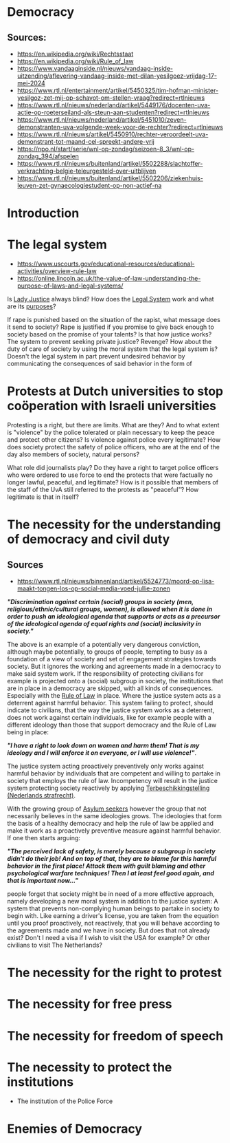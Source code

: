 # Democracy

## Sources:

* https://en.wikipedia.org/wiki/Rechtsstaat
* https://en.wikipedia.org/wiki/Rule_of_law
* https://www.vandaaginside.nl/nieuws/vandaag-inside-uitzending/aflevering-vandaag-inside-met-dilan-yesilgoez-vrijdag-17-mei-2024
* https://www.rtl.nl/entertainment/artikel/5450325/tim-hofman-minister-yesilgoz-zet-mij-op-schavot-om-stellen-vraag?redirect=rtlnieuws
* https://www.rtl.nl/nieuws/nederland/artikel/5449176/docenten-uva-actie-op-roeterseiland-als-steun-aan-studenten?redirect=rtlnieuws
* https://www.rtl.nl/nieuws/nederland/artikel/5451010/zeven-demonstranten-uva-volgende-week-voor-de-rechter?redirect=rtlnieuws
* https://www.rtl.nl/nieuws/artikel/5450910/rechter-veroordeelt-uva-demonstrant-tot-maand-cel-spreekt-andere-vrij
* https://npo.nl/start/serie/wnl-op-zondag/seizoen-8_3/wnl-op-zondag_394/afspelen
* https://www.rtl.nl/nieuws/buitenland/artikel/5502288/slachtoffer-verkrachting-belgie-teleurgesteld-over-uitblijven
* https://www.rtl.nl/nieuws/buitenland/artikel/5502206/ziekenhuis-leuven-zet-gynaecologiestudent-op-non-actief-na

# Introduction

# The legal system

* https://www.uscourts.gov/educational-resources/educational-activities/overview-rule-law
* https://online.lincoln.ac.uk/the-value-of-law-understanding-the-purpose-of-laws-and-legal-systems/

Is [Lady Justice](https://en.wikipedia.org/wiki/Lady_Justice) always blind? How
does the [Legal System](https://en.wikipedia.org/wiki/Legal_system) work and
what are its [purposes](https://www.youtube.com/watch?v=Zt4d0ZHcMws)?

If rape is punished based on the situation of the rapist, what message does it
send to society? Rape is justified if you promise to give back enough to society
based on the promise of your talents? Is that how justice works? The system to
prevent seeking private justice? Revenge? How about the duty of care of society
by using the moral system that the legal system is? Doesn't the legal system
in part prevent undesired behavior by communicating the consequences of said
behavior in the form of

# Protests at Dutch universities to stop coöperation with Israeli universities

Protesting is a right, but there are limits. What are they? And to what extent
is "violence" by the police tolerated or plain necessary to keep the peace and
protect other citizens? Is violence against police every legitimate? How does
society protect the safety of police officers, who are at the end of the day
also members of society, natural persons?

What role did journalists play? Do they have a right to target police officers
who were ordered to use force to end the protects that were factually no longer
lawful, peaceful, and legitimate? How is it possible that members of the staff
of the UvA still referred to the protests as "peaceful"? How legitimate is that
in itself?

# The necessity for the understanding of democracy and civil duty

## Sources

* https://www.rtl.nl/nieuws/binnenland/artikel/5524773/moord-op-lisa-maakt-tongen-los-op-social-media-voed-jullie-zonen

__*"Discrimination against certain (social) groups in society (men,
religious/ethnic/cultural groups, women), is allowed when it is done in order to
push an ideological agenda that supports or acts as a precursor of the
ideological agenda of equal rights and (social) inclusivity in society."*__

The above is an example of a potentially very dangerous conviction, although
maybe potentially, to groups of people, tempting to busy as a foundation of a
view of society and set of engagement strategies towards society. But it ignores
the working and agreements made in a democracy to make said system work. If the
responsibility of protecting civilians for example is projected onto a (social)
subgroup in society, the institutions that are in place in a democracy are
skipped, with all kinds of consequences. Especially with the
[Rule of Law](https://en.wikipedia.org/wiki/Rule_of_law)
in
place. Where the justice system acts as a deterrent against harmful behavior.
This system failing to protect, should indicate to civilians, that the way the
justice system works as a deterrent, does not work against certain individuals,
like for example people with a different ideology than those that support
democracy and the Rule of Law being in place:

__*"I have a right to look down on
women and harm them! That is my ideology and I will enforce it on everyone, or I
will use violence!"*__.

The justice system acting proactively preventively only works against harmful
behavior by individuals that are competent and willing to partake in society
that employs the rule of law. Incompetency will result in the justice system
protecting society reactively by applying
[Terbeschikkingstelling (Nederlands strafrecht)](https://nl.wikipedia.org/wiki/Terbeschikkingstelling_(Nederlands_strafrecht)).

With the growing group of
[Asylum seekers](https://en.wikipedia.org/wiki/Asylum_seeker) however
the group that not necessarily believes in the same ideologies grows. The
ideologies that form the basis of a healthy democracy and help the rule of law
be applied and make it work as a proactively preventive measure against harmful
behavior. If one then starts arguing:

__*"The perceived lack of safety, is merely
because a subgroup in society didn't do their job! And on top of that, they are
to blame for this harmful behavior in the first place! Attack them with guilt
blaming and other psychological warfare techniques! Then I at least feel good
again, and that is important now..."*__

people forget that society might be in need of a more effective approach, namely
developing a new moral system in addition to the justice system: A system that
prevents non-complying human beings to partake in society to begin with. Like
earning a driver's license, you are taken from the equation until you proof
proactively, not reactively, that you will behave according to the agreements
made and we have in society. But does that not already exist? Don't I need a
visa if I wish to visit the USA for example? Or other civilians to visit The
Netherlands?

# The necessity for the right to protest

# The necessity for free press

# The necessity for freedom of speech

# The necessity to protect the institutions

* The institution of the Police Force

# Enemies of Democracy



